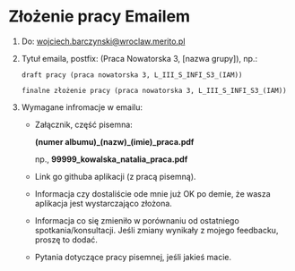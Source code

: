# Złożenie pracy Emailem

1. Do: wojciech.barczynski@wroclaw.merito.pl
2. Tytuł emaila, postfix: (Praca Nowatorska 3, [nazwa grupy]), np.:

   `draft pracy (praca nowatorska 3, L_III_S_INFI_S3_(IAM))`

   `finalne złożenie pracy (praca nowatorska 3, L_III_S_INFI_S3_(IAM))`

3. Wymagane infromacje w emailu:

   - Załącznik, część pisemna:

     **(numer albumu)\_(nazw)\_(imie)\_praca.pdf**

     np., **99999_kowalska_natalia_praca.pdf**

   - Link go githuba aplikacji (z pracą pisemną).

   - Informacja czy dostaliście ode mnie już OK po demie, że wasza aplikacja jest wystarczająco złożona.

   - Informacja co się zmieniło w porównaniu od ostatniego spotkania/konsultacji. Jeśli zmiany wynikały z mojego feedbacku, proszę to dodać.

   - Pytania dotyczące pracy pisemnej, jeśli jakieś macie.
